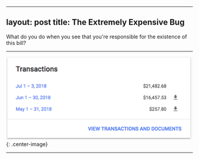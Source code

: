 ------
layout: post
title: The Extremely Expensive Bug
------

What do you do when you see that you're responsible for the existence of this bill?

----------------

![Welp, we're fucked.](/assets/images/extremely-expensive-bug/bill.png){: .center-image}

----------------

